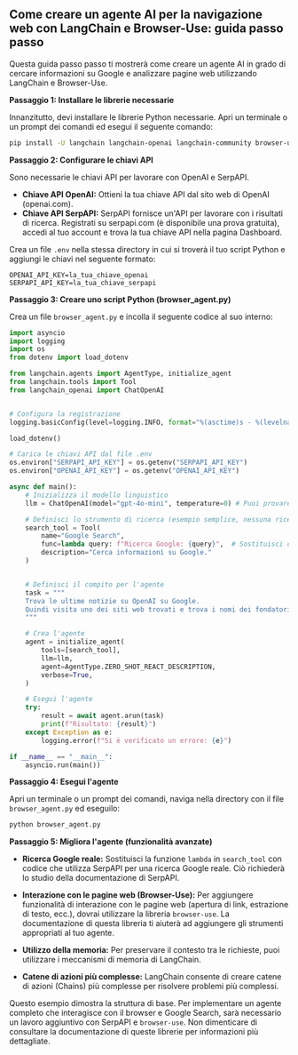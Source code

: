 ## Come creare un agente AI per la navigazione web con LangChain e Browser-Use: guida passo passo

Questa guida passo passo ti mostrerà come creare un agente AI in grado di cercare informazioni su Google e analizzare pagine web utilizzando LangChain e Browser-Use.

**Passaggio 1: Installare le librerie necessarie**

Innanzitutto, devi installare le librerie Python necessarie. Apri un terminale o un prompt dei comandi ed esegui il seguente comando:

```bash
pip install -U langchain langchain-openai langchain-community browser-use python-dotenv serpapi google-search-results numexpr
```

**Passaggio 2: Configurare le chiavi API**

Sono necessarie le chiavi API per lavorare con OpenAI e SerpAPI.

*   **Chiave API OpenAI:** Ottieni la tua chiave API dal sito web di OpenAI (openai.com).
*   **Chiave API SerpAPI:** SerpAPI fornisce un'API per lavorare con i risultati di ricerca. Registrati su serpapi.com (è disponibile una prova gratuita), accedi al tuo account e trova la tua chiave API nella pagina Dashboard.

Crea un file `.env` nella stessa directory in cui si troverà il tuo script Python e aggiungi le chiavi nel seguente formato:

```
OPENAI_API_KEY=la_tua_chiave_openai
SERPAPI_API_KEY=la_tua_chiave_serpapi
```

**Passaggio 3: Creare uno script Python (browser_agent.py)**

Crea un file `browser_agent.py` e incolla il seguente codice al suo interno:

```python
import asyncio
import logging
import os
from dotenv import load_dotenv

from langchain.agents import AgentType, initialize_agent
from langchain.tools import Tool
from langchain_openai import ChatOpenAI


# Configura la registrazione
logging.basicConfig(level=logging.INFO, format="%(asctime)s - %(levelname)s - %(message)s")

load_dotenv()

# Carica le chiavi API dal file .env
os.environ["SERPAPI_API_KEY"] = os.getenv("SERPAPI_API_KEY")
os.environ["OPENAI_API_KEY"] = os.getenv("OPENAI_API_KEY")

async def main():
    # Inizializza il modello linguistico
    llm = ChatOpenAI(model="gpt-4o-mini", temperature=0) # Puoi provare altri modelli

    # Definisci lo strumento di ricerca (esempio semplice, nessuna ricerca Google effettiva)
    search_tool = Tool(
        name="Google Search",
        func=lambda query: f"Ricerca Google: {query}",  # Sostituisci con la ricerca effettiva con SerpAPI se necessario
        description="Cerca informazioni su Google."
    )


    # Definisci il compito per l'agente
    task = """
    Trova le ultime notizie su OpenAI su Google.
    Quindi visita uno dei siti web trovati e trova i nomi dei fondatori.
    """

    # Crea l'agente
    agent = initialize_agent(
        tools=[search_tool],
        llm=llm,
        agent=AgentType.ZERO_SHOT_REACT_DESCRIPTION,
        verbose=True,
    )

    # Esegui l'agente
    try:
        result = await agent.arun(task)
        print(f"Risultato: {result}")
    except Exception as e:
        logging.error(f"Si è verificato un errore: {e}")

if __name__ == "__main__":
    asyncio.run(main())
```

**Passaggio 4: Esegui l'agente**

Apri un terminale o un prompt dei comandi, naviga nella directory con il file `browser_agent.py` ed eseguilo:

```bash
python browser_agent.py
```

**Passaggio 5: Migliora l'agente (funzionalità avanzate)**

*   **Ricerca Google reale:** Sostituisci la funzione `lambda` in `search_tool` con codice che utilizza SerpAPI per una ricerca Google reale. Ciò richiederà lo studio della documentazione di SerpAPI.

*   **Interazione con le pagine web (Browser-Use):** Per aggiungere funzionalità di interazione con le pagine web (apertura di link, estrazione di testo, ecc.), dovrai utilizzare la libreria `browser-use`. La documentazione di questa libreria ti aiuterà ad aggiungere gli strumenti appropriati al tuo agente.

*   **Utilizzo della memoria:** Per preservare il contesto tra le richieste, puoi utilizzare i meccanismi di memoria di LangChain.

*   **Catene di azioni più complesse:** LangChain consente di creare catene di azioni (Chains) più complesse per risolvere problemi più complessi.


Questo esempio dimostra la struttura di base. Per implementare un agente completo che interagisce con il browser e Google Search, sarà necessario un lavoro aggiuntivo con SerpAPI e `browser-use`. Non dimenticare di consultare la documentazione di queste librerie per informazioni più dettagliate.
